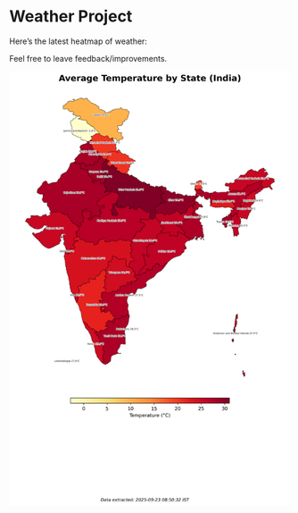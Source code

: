 # Weather Project

Here’s the latest heatmap of weather:

Feel free to leave feedback/improvements.

![India Heatmap](docs/assets/india_heatmap.png?v=D21202)
